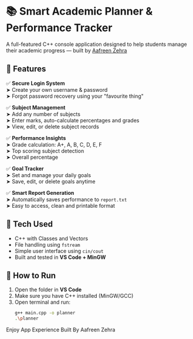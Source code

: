 # 📚 Smart Academic Planner & Performance Tracker

A full-featured C++ console application designed to help students manage their academic progress — built by [Aafreen Zehra](https://github.com/AafreenZehra) 

## 🧠 Features

✅ **Secure Login System**  
➤ Create your own username & password  
➤ Forgot password recovery using your "favourite thing"

✅ **Subject Management**  
➤ Add any number of subjects  
➤ Enter marks, auto-calculate percentages and grades  
➤ View, edit, or delete subject records

✅ **Performance Insights**  
➤ Grade calculation: A+, A, B, C, D, E, F  
➤ Top scoring subject detection  
➤ Overall percentage

✅ **Goal Tracker**  
➤ Set and manage your daily goals  
➤ Save, edit, or delete goals anytime

✅ **Smart Report Generation**  
➤ Automatically saves performance to `report.txt`  
➤ Easy to access, clean and printable format


## 🔐 Tech Used

- C++ with Classes and Vectors
- File handling using `fstream`
- Simple user interface using `cin/cout`
- Built and tested in **VS Code + MinGW**


## 🚀 How to Run

1. Open the folder in **VS Code**
2. Make sure you have C++ installed (MinGW/GCC)
3. Open terminal and run:
   ```bash
   g++ main.cpp -o planner
   .\planner

  Enjoy App Experience Built By Aafreen Zehra 
